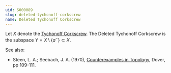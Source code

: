 ```yaml
---
uid: S000089
slug: deleted-tychonoff-corkscrew
name: Deleted Tychonoff Corkscrew
---
```

Let $X$ denote the [Tychonoff Corkscrew](/brubeck/spaces/tychonoff-corkscrew/). The Deleted Tychonoff Corkscrew is the subspace $Y = X \setminus \{a^-\} \subset X$.

See also:

* Steen, L. A.; Seebach, J. A. (1970), [Counterexamples in Topology](http://books.google.com/books/about/Counterexamples_in_Topology.html?id=DkEuGkOtSrUC), Dover, pp 109-111.

